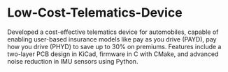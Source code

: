 # Low-Cost-Telematics-Device
Developed a cost-effective telematics device for automobiles, capable of enabling user-based insurance models like pay as you drive (PAYD), pay how you drive (PHYD) to save up to 30% on premiums. Features include a two-layer PCB design in KiCad, firmware in C with CMake, and advanced noise reduction in IMU sensors using Python.
